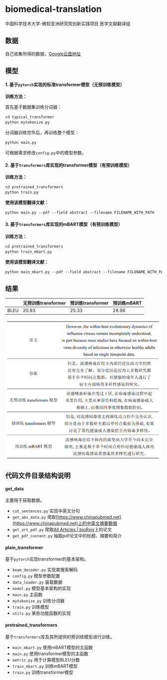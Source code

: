 # biomedical-translation

中国科学技术大学-微软亚洲研究院创新实践项目 医学文献翻译组

## 数据

自己收集所得的数据，[Google云盘地址](https://drive.google.com/drive/folders/13kN6eF7K40JBJtn_nn6EdBcSVivBA0y0?usp=sharing)

## 模型

#### 1. 基于`pytorch`实现的标准transformer模型（无预训练模型）

**训练方法：**

首先基于数据集训练分词器：

```apache
cd typical_transformer
python mytokenize.py
```

分词器训练完毕后，再训练整个模型：

```apache
python main.py
```

可根据需求修改`config.py`中的模型参数。

#### 2. 基于`transformers`库实现的transformer模型（有预训练模型）

**训练方法：**

```apache
cd pretrained_transformers
python train.py
```

**使用该模型翻译文献：**

```apache
python main.py --pdf --field abstract --filename FILENAME_WITH_PATH
```

#### 3. 基于`transformers`库实现的mBART模型（有预训练模型）

**训练方法：**

```apache
cd pretrained_transformers
python train_mbart.py
```

**使用该模型翻译文献：**

```apache
python main_mbart.py --pdf --field abstract --filename FILENAME_WITH_PATH
```

## 结果


|      | 无预训练transformer | 预训练transformer | 预训练mBART |
| ------ | --------------------- | ------------------- | ------------- |
| BLEU | 20.93               | 25.33             | 28.96       |

![](image/README/1621929441551.png)

## 代码文件目录结构说明

#### get_data

主要用于获取数据。

* `cut_sentences.py` 实现中英文分句
* `get_abs_data.py` 爬取[https://www.chinapubmed.net](https://www.chinapubmed.net)上的中英文摘要数据
* `get_art_pdf.py` 爬取[All Articles | bioRxiv](https://www.biorxiv.org/content/early/recent)上的论文
* `get_pdf_content.py` 抽取pdf论文中的标题、摘要和简介

#### plain_transformer

基于`pytorch`实现transformer的基本架构。

* `beam_decoder.py` 实现束搜索解码
* `config.py` 模型参数配置
* `data_loader.py` 装载数据
* `model.py` 模型基本架构的实现
* `main.py` 主函数
* `mytokenize.py` 训练分词器
* `train.py` 训练模型
* `utils.py` 某些功能函数的实现

#### pretrained_transformers

基于`transformers`库及其所提供的预训练模型进行训练。

* `main_mbart.py` 使用mBART模型的主函数
* `main.py` 使用transformer模型的主函数
* `metric.py` 用于计算模型BLEU分数
* `train_mbart.py` 训练mBART模型
* `train.py` 训练transformer模型
